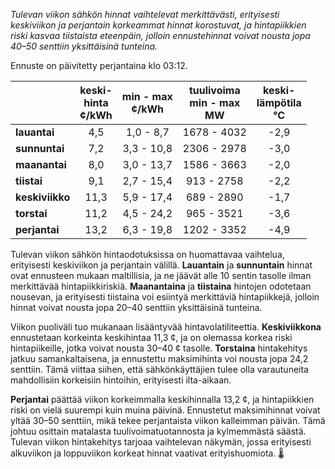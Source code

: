 *Tulevan viikon sähkön hinnat vaihtelevat merkittävästi, erityisesti keskiviikon ja perjantain korkeammat hinnat korostuvat, ja hintapiikkien riski kasvaa tiistaista eteenpäin, jolloin ennustehinnat voivat nousta jopa 40–50 senttiin yksittäisinä tunteina.*

Ennuste on päivitetty perjantaina klo 03:12.

|            | keski-<br>hinta<br>¢/kWh | min - max<br>¢/kWh | tuulivoima<br>min - max<br>MW | keski-<br>lämpötila<br>°C |
|:-----------|:----------------:|:----------------:|:-------------:|:-------------:|
| **lauantai**  | 4,5 | 1,0 - 8,7 | 1678 - 4032 | -2,9 |
| **sunnuntai** | 7,2 | 3,3 - 10,8 | 2306 - 2978 | -3,0 |
| **maanantai** | 8,0 | 3,0 - 13,7 | 1586 - 3663 | -2,0 |
| **tiistai**   | 9,1 | 2,7 - 15,4 | 913 - 2758 | -2,2 |
| **keskiviikko** | 11,3 | 5,9 - 17,4 | 689 - 2890 | -1,7 |
| **torstai**   | 11,2 | 4,5 - 24,2 | 965 - 3521 | -3,6 |
| **perjantai** | 13,2 | 6,3 - 19,8 | 1202 - 3352 | -4,9 |

Tulevan viikon sähkön hintaodotuksissa on huomattavaa vaihtelua, erityisesti keskiviikon ja perjantain välillä. **Lauantain** ja **sunnuntain** hinnat ovat ennusteen mukaan maltillisia, ja ne jäävät alle 10 sentin tasolle ilman merkittävää hintapiikkiriskiä. **Maanantaina** ja **tiistaina** hintojen odotetaan nousevan, ja erityisesti tiistaina voi esiintyä merkittäviä hintapiikkejä, jolloin hinnat voivat nousta jopa 20–40 senttiin yksittäisinä tunteina.

Viikon puoliväli tuo mukanaan lisääntyvää hintavolatiliteettia. **Keskiviikkona** ennustetaan korkeinta keskihintaa 11,3 ¢, ja on olemassa korkea riski hintapiikeille, jotka voivat nousta 30–40 ¢ tasolle. **Torstaina** hintakehitys jatkuu samankaltaisena, ja ennustettu maksimihinta voi nousta jopa 24,2 senttiin. Tämä viittaa siihen, että sähkönkäyttäjien tulee olla varautuneita mahdollisiin korkeisiin hintoihin, erityisesti ilta-aikaan.

**Perjantai** päättää viikon korkeimmalla keskihinnalla 13,2 ¢, ja hintapiikkien riski on vielä suurempi kuin muina päivinä. Ennustetut maksimihinnat voivat yltää 30–50 senttiin, mikä tekee perjantaista viikon kalleimman päivän. Tämä johtuu osittain matalasta tuulivoimatuotannosta ja kylmemmästä säästä. Tulevan viikon hintakehitys tarjoaa vaihtelevan näkymän, jossa erityisesti alkuviikon ja loppuviikon korkeat hinnat vaativat erityishuomiota. 🌡️
